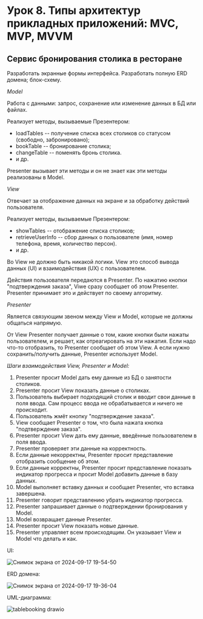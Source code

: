 # Урок 8. Типы архитектур прикладных приложений: MVC, MVP, MVVM

## Сервис бронирования столика в ресторане
Разработать экранные формы интерфейса.
Разработать полную ERD домена; блок-схему.



*Model*

Работа с данными: запрос, сохранение или изменение данных в БД или файлах.

Реализует методы, вызываемые Презентером:
* loadTables -- получение списка всех столиков со статусом (свободно, забронировано);
* bookTable -- бронирование столика;
* changeTable -- поменять бронь столика.
* и др.

Presenter вызывает эти методы и он не знает как эти методы реализованы в Model.

*View*

Отвечает за отображение данных на экране и за обработку действий пользователя.

Реализует методы, вызываемые Презентером:
* showTables -- отображение списка столиков;
* retrieveUserInfo -- сбор данных о пользователе (имя, номер телефона, время, количество персон).
* и др.

Во View не должно быть никакой логики. View это способ вывода данных (UI) и взаимодействия (UХ) с пользователем.

Действия пользователя передаются в Presenter. По нажатию кнопки "подтверждения заказа",
Viwe сразу сообщает об этом Presenter.
Presenter принимает это и действует по своему алгоритму.

*Presenter*

Является связующим звеном между View и Model, которые не должны общаться напрямую.

От View Presenter получает данные о том, какие кнопки были нажаты пользователем,
и решает, как отреагировать на эти нажатия.
Если надо что-то отобразить, то Presenter сообщает об этом View.
А если нужно сохранить/получить данные, Presenter использует Model.

*Шаги взаимодействия View, Presenter и Model:*

1. Presenter просит Model дать ему данные из БД о занятости столиков.
2. Presenter просит View показать данные о столиках.
3. Пользователь выбирает подходящий столик и вводит свои данные в поля ввода.
Сам процесс ввода не обрабатывается и ничего не происходит.
4. Пользователь жмёт кнопку "подтверждение заказа".
5. View сообщает Presenter о том, что была нажата кнопка "подтверждение заказа".
6. Presenter просит View дать ему данные, введённые пользователем в поля ввода.
7. Presenter проверяет эти данные на корректность.
8. Если данные некорректны, Presenter просит представление отобразить сообщение
об этом.
9. Если данные корректны, Presenter просит представление показать индикатор
прогресса и просит Model добавить данные в базу данных.
10. Model выполняет вставку данных и сообщает Presenter, что вставка завершена.
11. Presenter говорит представлению убрать индикатор прогресса.
12. Presenter запрашивает данные о подтверждении бронирования у Model.
13. Model возвращает данные Presenter.
14. Presenter просит View показать новые данные.
15. Presenter управляет всем происходящим. Он указывает View и Model что делать
и как.

UI:

![Снимок экрана от 2024-09-17 19-54-50](https://github.com/user-attachments/assets/fe91b4a7-77e4-4846-ad5c-79792307c682)

ERD домена:

![Снимок экрана от 2024-09-17 19-36-04](https://github.com/user-attachments/assets/b8e1df0d-381d-4ed8-9d70-ac3a96cb1417)

UML-диаграмма:

![tablebooking drawio](https://github.com/user-attachments/assets/e0a77b45-cf58-43e8-98a8-975ce368f4de)

